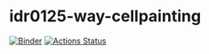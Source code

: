 # idr0125-way-cellpainting
[![Binder](https://mybinder.org/badge_logo.svg)](https://mybinder.org/v2/gh/IDR/idr0125-way-cellpainting/main?urlpath=notebooks%2Fnotebooks%2Fanalyse.ipynb)
[![Actions Status](https://github.com/IDR/idr0125-way-cellpainting/repo2docker/badge.svg)](https://github.com/IDR/idr0125-way-cellpainting/actions)

